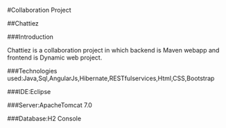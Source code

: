 #Collaboration Project

##Chattiez

###Introduction
 
   Chattiez is a collaboration project in which backend is Maven webapp and frontend is Dynamic web project.

###Technologies used:Java,Sql,AngularJs,Hibernate,RESTfulservices,Html,CSS,Bootstrap

###IDE:Eclipse

###Server:ApacheTomcat 7.0

###Database:H2 Console
